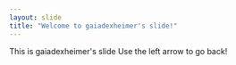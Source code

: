 ```yaml
---
layout: slide
title: "Welcome to gaiadexheimer's slide!"
---
```

This is gaiadexheimer's slide 
Use the left arrow to go back!
